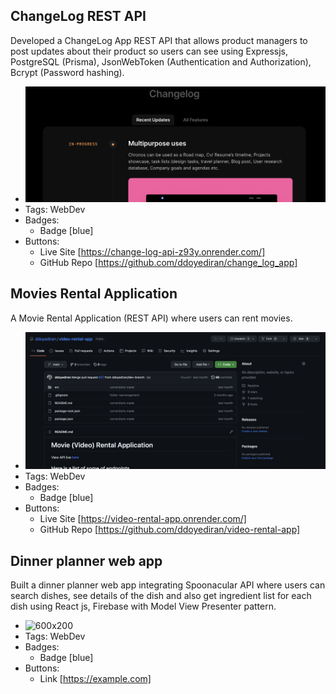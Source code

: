 ## ChangeLog REST API
Developed a ChangeLog App REST API that allows product managers to post updates about their product so users can see using Expressjs, PostgreSQL (Prisma), JsonWebToken (Authentication and Authorization), Bcrypt (Password hashing).
- ![Changelog](../assets/changelog.png)
- Tags: WebDev
- Badges:
  - Badge [blue]
- Buttons:
  - Live Site [https://change-log-api-z93y.onrender.com/]
  - GitHub Repo [https://github.com/ddoyediran/change_log_app]

## Movies Rental Application
A Movie Rental Application (REST API) where users can rent movies.
- ![600x200](../assets/videorental.png)
- Tags: WebDev
- Badges:
  - Badge [blue]
- Buttons:
  - Live Site [https://video-rental-app.onrender.com/]
  - GitHub Repo [https://github.com/ddoyediran/video-rental-app]

## Dinner planner web app
Built a dinner planner web app integrating Spoonacular API where users can search dishes, see details of the dish and also get ingredient list for each dish using React js, Firebase with Model View Presenter pattern.
- ![600x200](https://via.placeholder.com/600x200)
- Tags: WebDev
- Badges:
  - Badge [blue]
- Buttons:
  - Link [https://example.com]
